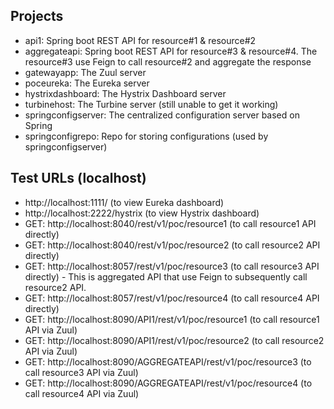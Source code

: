 ## Projects
- api1: Spring boot REST API for resource#1 & resource#2
- aggregateapi: Spring boot REST API for resource#3 & resource#4. The resource#3 use Feign to call resource#2 and aggregate the response
- gatewayapp: The Zuul server
- poceureka: The Eureka server
- hystrixdashboard: The Hystrix Dashboard server
- turbinehost: The Turbine server (still unable to get it working)
- springconfigserver: The centralized configuration server based on Spring
- springconfigrepo: Repo for storing configurations (used by springconfigserver)

## Test URLs (localhost)
* http://localhost:1111/  (to view Eureka dashboard)
* http://localhost:2222/hystrix  (to view Hystrix dashboard)
* GET: http://localhost:8040/rest/v1/poc/resource1  (to call resource1 API directly)
* GET: http://localhost:8040/rest/v1/poc/resource2  (to call resource2 API directly)
* GET: http://localhost:8057/rest/v1/poc/resource3  (to call resource3 API directly) - This is aggregated API that use Feign to subsequently call resource2 API.
* GET: http://localhost:8057/rest/v1/poc/resource4  (to call resource4 API directly)
* GET: http://localhost:8090/API1/rest/v1/poc/resource1  (to call resource1 API via Zuul)
* GET: http://localhost:8090/API1/rest/v1/poc/resource2  (to call resource2 API via Zuul)
* GET: http://localhost:8090/AGGREGATEAPI/rest/v1/poc/resource3  (to call resource3 API via Zuul)
* GET: http://localhost:8090/AGGREGATEAPI/rest/v1/poc/resource4  (to call resource4 API via Zuul)